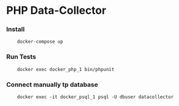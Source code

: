 # PHP Data-Collector

### Install
```
    docker-compose up
```

### Run Tests
```
    docker exec docker_php_1 bin/phpunit
```

### Connect manually tp database
```
    docker exec -it docker_psql_1 psql -U dbuser datacollector
```